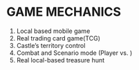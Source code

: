 # GAME MECHANICS

1. Local based mobile game
2. Real trading card game(TCG)
3. Castle’s territory control
4. Combat and Scenario mode (Player vs. )
5. Real local-based treasure hunt
